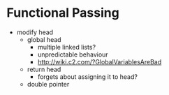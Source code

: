 # Functional Passing

* modify head
  * global head
    * multiple linked lists?
    * unpredictable behaviour
    * http://wiki.c2.com/?GlobalVariablesAreBad
  * return head
    * forgets about assigning it to head?
  * double pointer